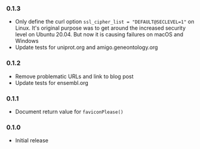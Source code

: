 ### 0.1.3

* Only define the curl option `ssl_cipher_list = "DEFAULT@SECLEVEL=1"` on Linux.
  It's original purpose was to get around the increased security level on Ubuntu
  20.04. But now it is causing failures on macOS and Windows
* Update tests for uniprot.org and amigo.geneontology.org

### 0.1.2

* Remove problematic URLs and link to blog post
* Update tests for ensembl.org

### 0.1.1

* Document return value for `faviconPlease()`

### 0.1.0

* Initial release
